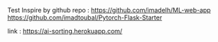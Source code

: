 Test
Inspire by github repo : 
https://github.com/imadelh/ML-web-app
https://github.com/imadtoubal/Pytorch-Flask-Starter

link : https://ai-sorting.herokuapp.com/
